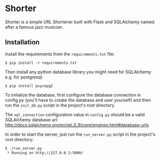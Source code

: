 # Shorter

Shorter is a simple URL Shortener built with Flask and SQLAlchemy named after a famous jazz musician.

## Installation


Install the requirements from the ``requirements.txt`` file:

```
$ pip install -r requirements.txt
```

Then install any python database library you might need for SQLAlchemy e.g. for postgresql:

```
$ pip install psycopg2
```

To initialize the database, first configure the database connection in config.py (you'll have to create the database and user yourself) and then run the ``init_db.py`` script in the project's root directory.

The ``sql_connection`` configuration value in ``config.py`` should be a valid SQLAlchemy database url: http://docs.sqlalchemy.org/en/rel_0_9/core/engines.html#database-urls

In order to start the server, just run the ``run_server.py`` script in the project's root directory:

```bash
$ ./run_server.py
 * Running on http://127.0.0.1:5000/
```
